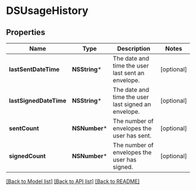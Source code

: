 # DSUsageHistory

## Properties
Name | Type | Description | Notes
------------ | ------------- | ------------- | -------------
**lastSentDateTime** | **NSString*** | The date and time the user last sent an envelope.  | [optional] 
**lastSignedDateTime** | **NSString*** | The date and time the user last signed an envelope. | [optional] 
**sentCount** | **NSNumber*** | The number of envelopes the user has sent.  | [optional] 
**signedCount** | **NSNumber*** | The number of envelopes the user has signed.  | [optional] 

[[Back to Model list]](../README.md#documentation-for-models) [[Back to API list]](../README.md#documentation-for-api-endpoints) [[Back to README]](../README.md)


